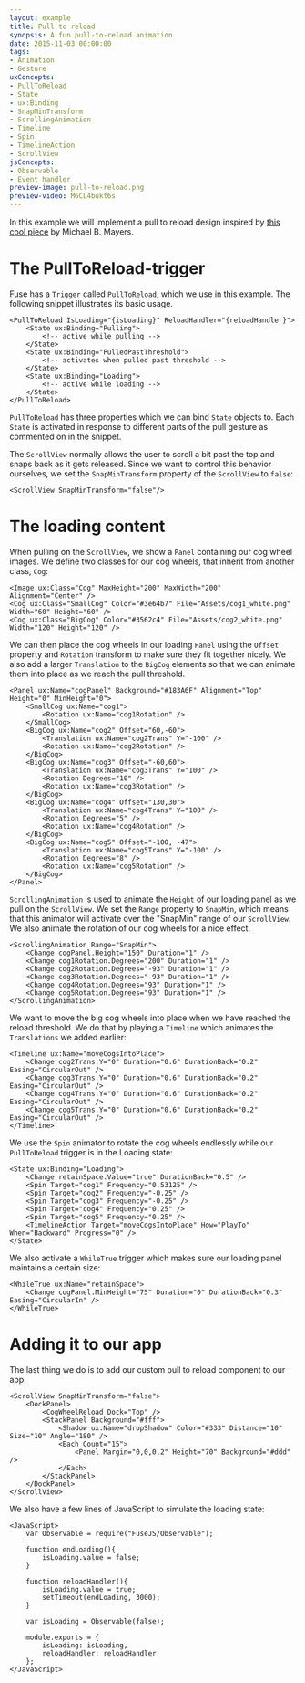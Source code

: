 ```yaml
---
layout: example
title: Pull to reload
synopsis: A fun pull-to-reload animation
date: 2015-11-03 00:00:00
tags:
- Animation
- Gesture
uxConcepts:
- PullToReload
- State
- ux:Binding
- SnapMinTransform
- ScrollingAnimation
- Timeline
- Spin
- TimelineAction
- ScrollView
jsConcepts:
- Observable
- Event handler
preview-image: pull-to-reload.png
preview-video: M6CL4bukt6s
---
```

In this example we will implement a pull to reload design inspired by [this cool piece](https://dribbble.com/shots/1974767-gear-powered-pull-to-refresh-animation) by Michael B. Mayers.

# The PullToReload-trigger

Fuse has a `Trigger` called `PullToReload`, which we use in this example. The following snippet illustrates its basic usage.
```
<PullToReload IsLoading="{isLoading}" ReloadHandler="{reloadHandler}">
	<State ux:Binding="Pulling">
		<!-- active while pulling -->
	</State>
	<State ux:Binding="PulledPastThreshold">
		<!-- activates when pulled past threshold -->
	</State>
	<State ux:Binding="Loading">
		<!-- active while loading -->
	</State>
</PullToReload>
```

`PullToReload` has three properties which we can bind `State` objects to. Each `State` is activated in response to different parts of the pull gesture as commented on in the snippet.

The `ScrollView` normally allows the user to scroll a bit past the top and snaps back as it gets released. Since we want to control this behavior ourselves, we set the `SnapMinTransform` property of the `ScrollView` to `false`:
```
<ScrollView SnapMinTransform="false"/>
```

# The loading content

When pulling on the `ScrollView`, we show a `Panel` containing our cog wheel images. We define two classes for our cog wheels, that inherit from another class, `Cog`:

<!-- snippet-begin:code/CogWheelReload.ux:CogWheelClasses -->

```
<Image ux:Class="Cog" MaxHeight="200" MaxWidth="200" Alignment="Center" />
<Cog ux:Class="SmallCog" Color="#3e64b7" File="Assets/cog1_white.png" Width="60" Height="60" />
<Cog ux:Class="BigCog" Color="#3562c4" File="Assets/cog2_white.png" Width="120" Height="120" />
```

<!-- snippet-end -->

We can then place the cog wheels in our loading `Panel` using the `Offset` property and `Rotation` transform to make sure they fit together nicely. We also add a larger `Translation` to the `BigCog` elements so that we can animate them into place as we reach the pull threshold.
<!-- snippet-begin:code/CogWheelReload.ux:CogPanel -->

```
<Panel ux:Name="cogPanel" Background="#183A6F" Alignment="Top" Height="0" MinHeight="0">
    <SmallCog ux:Name="cog1">
        <Rotation ux:Name="cog1Rotation" />
    </SmallCog>
    <BigCog ux:Name="cog2" Offset="60,-60">
        <Translation ux:Name="cog2Trans" Y="-100" />
        <Rotation ux:Name="cog2Rotation" />
    </BigCog>
    <BigCog ux:Name="cog3" Offset="-60,60">
        <Translation ux:Name="cog3Trans" Y="100" />
        <Rotation Degrees="10" />
        <Rotation ux:Name="cog3Rotation" />
    </BigCog>
    <BigCog ux:Name="cog4" Offset="130,30">
        <Translation ux:Name="cog4Trans" Y="100" />
        <Rotation Degrees="5" />
        <Rotation ux:Name="cog4Rotation" />
    </BigCog>
    <BigCog ux:Name="cog5" Offset="-100, -47">
        <Translation ux:Name="cog5Trans" Y="-100" />
        <Rotation Degrees="8" />
        <Rotation ux:Name="cog5Rotation" />
    </BigCog>
</Panel>
```

<!-- snippet-end -->

`ScrollingAnimation` is used to animate the `Height` of our loading panel as we pull on the `ScrollView`. We set the `Range` property to `SnapMin`, which means that this animator will activate over the "SnapMin" range of our `ScrollView`. We also animate the rotation of our cog wheels for a nice effect.

<!-- snippet-begin:code/CogWheelReload.ux:ScrollingAnimation -->

```
<ScrollingAnimation Range="SnapMin">
    <Change cogPanel.Height="150" Duration="1" />
    <Change cog1Rotation.Degrees="200" Duration="1" />
    <Change cog2Rotation.Degrees="-93" Duration="1" />
    <Change cog3Rotation.Degrees="-93" Duration="1" />
    <Change cog4Rotation.Degrees="93" Duration="1" />
    <Change cog5Rotation.Degrees="93" Duration="1" />
</ScrollingAnimation>
```

<!-- snippet-end -->

We want to move the big cog wheels into place when we have reached the reload threshold. We do that by playing a `Timeline` which animates the `Translations` we added earlier:

<!-- snippet-begin:code/CogWheelReload.ux:Timeline -->

```
<Timeline ux:Name="moveCogsIntoPlace">
    <Change cog2Trans.Y="0" Duration="0.6" DurationBack="0.2" Easing="CircularOut" />
    <Change cog3Trans.Y="0" Duration="0.6" DurationBack="0.2" Easing="CircularOut" />
    <Change cog4Trans.Y="0" Duration="0.6" DurationBack="0.2" Easing="CircularOut" />
    <Change cog5Trans.Y="0" Duration="0.6" DurationBack="0.2" Easing="CircularOut" />
</Timeline>
```

<!-- snippet-end -->

We use the `Spin` animator to rotate the cog wheels endlessly while our `PullToReload` trigger is in the Loading state:

<!-- snippet-begin:code/CogWheelReload.ux:LoadingAnimator -->

```
<State ux:Binding="Loading">
    <Change retainSpace.Value="true" DurationBack="0.5" />
    <Spin Target="cog1" Frequency="0.53125" />
    <Spin Target="cog2" Frequency="-0.25" />
    <Spin Target="cog3" Frequency="-0.25" />
    <Spin Target="cog4" Frequency="0.25" />
    <Spin Target="cog5" Frequency="0.25" />
    <TimelineAction Target="moveCogsIntoPlace" How="PlayTo" When="Backward" Progress="0" />
</State>
```

<!-- snippet-end -->

We also activate a `WhileTrue` trigger which makes sure our loading panel maintains a certain size:

<!-- snippet-begin:code/CogWheelReload.ux:RetainSpace -->

```
<WhileTrue ux:Name="retainSpace">
    <Change cogPanel.MinHeight="75" Duration="0" DurationBack="0.3" Easing="CircularIn" />
</WhileTrue>
```

<!-- snippet-end -->


# Adding it to our app

The last thing we do is to add our custom pull to reload component to our app:

<!-- snippet-begin:code/MainView.ux:App -->

```
<ScrollView SnapMinTransform="false">
    <DockPanel>
        <CogWheelReload Dock="Top" />
        <StackPanel Background="#fff">
            <Shadow ux:Name="dropShadow" Color="#333" Distance="10" Size="10" Angle="180" />
            <Each Count="15">
                <Panel Margin="0,0,0,2" Height="70" Background="#ddd" />
            </Each>
        </StackPanel>
    </DockPanel>
</ScrollView>
```

<!-- snippet-end -->

We also have a few lines of JavaScript to simulate the loading state:
<!-- snippet-begin:code/MainView.ux:JavaScript -->

```
<JavaScript>
    var Observable = require("FuseJS/Observable");

    function endLoading(){
        isLoading.value = false;
    }

    function reloadHandler(){
        isLoading.value = true;
        setTimeout(endLoading, 3000);
    }

    var isLoading = Observable(false);

    module.exports = {
        isLoading: isLoading,
        reloadHandler: reloadHandler
    };
</JavaScript>
```

<!-- snippet-end -->
